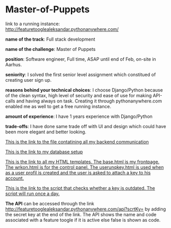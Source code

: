 # Master-of-Puppets

link to a running instance: <a href="http://featuretooglealeksandar.pythonanywhere.com/">http://featuretooglealeksandar.pythonanywhere.com/</a>

<b>name of the track</b>: Full stack development

<b>name of the challenge</b>: Master of Puppets

<b>position</b>: Software engineer, Full time, ASAP until end of Feb, on-site in Aarhus.

<b>seniority</b>: I solved the first senior level assignment which constitued of creating user sign up.

<b>reasons behind your technical choices</b>: I choose Django/Python because of the clean syntax, high level of security and ease of use for making API-calls and having always on task. Creating it through pythonanywhere.com enabled me as well to get a free running instance.

<b>amount of experience</b>: I have 1 years experience with Django/Python

<b>trade-offs</b>: I have done same trade off with UI and design which could have been more elegant and better looking.

<a href="https://github.com/radonic12/Master-of-Puppets/blob/master/polls/views.py">This is the link to the file contatining all my backend communication</a>

<a href="https://github.com/radonic12/Master-of-Puppets/blob/master/polls/models.py">This is the link to my database setup</a>

<a href="https://github.com/radonic12/Master-of-Puppets/tree/master/polls/templates/polls">This is the link to all my HTML templates. The base.html is my frontpage. The wrkon.html is for the control panel. The userunqkey.html is used when as a user profil is created and the user is asked to attach a key to his account.</a>

<a href="https://github.com/radonic12/Master-of-Puppets/blob/master/polls/management/commands/chckoutdated.py">This is the link to the script that checks whether a key is outdated. The script will run once a day.</a>

<b>The API</b> can be accessed through the link http://featuretooglealeksandar.pythonanywhere.com/api?scrtKy= by adding the secret key at the end of the link. The API shows the name and code associated with a feature toogle if it is active else false is shown as code.
